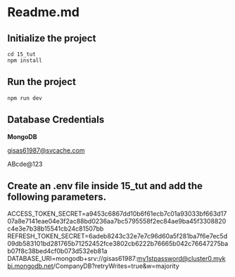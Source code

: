 # Readme.md

## Initialize the project
```
cd 15_tut
npm install
```

## Run the project
```
npm run dev
```

## Database Credentials
**MongoDB**

gisas61987@svcache.com

ABcde@123

## Create an .env file inside **15_tut** and add the following parameters.
ACCESS_TOKEN_SECRET=a9453c6867dd10b6f61ecb7c01a93033bf663d1707a8e7141eae04e3f2ac88bd0236aa7bc5795558f2ec84ae9ba45f3308820c4e3e7b38b15541cb24c81507bb
REFRESH_TOKEN_SECRET=6adeb8243c32e7e7c96d60a5f281ba7f6e7ec5d09db583101bd281765b71252452fce3802cb6222b76665b042c76647275bab07f8c38bed4cf0b073d532eb81a
DATABASE_URI=mongodb+srv://gisas61987:my1stpassword@cluster0.mykbi.mongodb.net/CompanyDB?retryWrites=true&w=majority